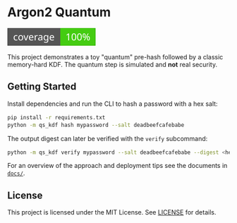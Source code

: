 # Argon2 Quantum

![Coverage](coverage.svg)

This project demonstrates a toy "quantum" pre-hash followed by a classic
memory-hard KDF. The quantum step is simulated and **not** real security.

## Getting Started

Install dependencies and run the CLI to hash a password with a hex salt:

```bash
pip install -r requirements.txt
python -m qs_kdf hash mypassword --salt deadbeefcafebabe
```

The output digest can later be verified with the `verify` subcommand:

```bash
python -m qs_kdf verify mypassword --salt deadbeefcafebabe --digest <hex>
```

For an overview of the approach and deployment tips see the documents in
[`docs/`](docs/).

## License

This project is licensed under the MIT License. See [LICENSE](LICENSE) for
details.
